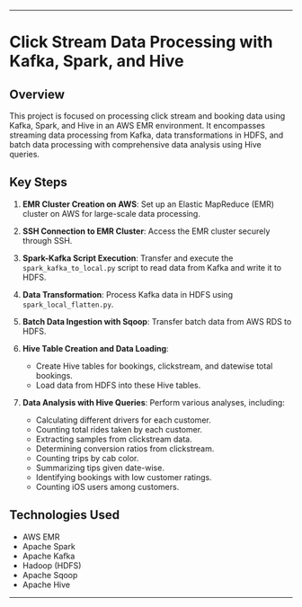 
---

# Click Stream Data Processing with Kafka, Spark, and Hive

## Overview
This project is focused on processing click stream and booking data using Kafka, Spark, and Hive in an AWS EMR environment. It encompasses streaming data processing from Kafka, data transformations in HDFS, and batch data processing with comprehensive data analysis using Hive queries.

## Key Steps

1. **EMR Cluster Creation on AWS**: Set up an Elastic MapReduce (EMR) cluster on AWS for large-scale data processing.

2. **SSH Connection to EMR Cluster**: Access the EMR cluster securely through SSH.

3. **Spark-Kafka Script Execution**: Transfer and execute the `spark_kafka_to_local.py` script to read data from Kafka and write it to HDFS.

4. **Data Transformation**: Process Kafka data in HDFS using `spark_local_flatten.py`.

5. **Batch Data Ingestion with Sqoop**: Transfer batch data from AWS RDS to HDFS.

6. **Hive Table Creation and Data Loading**: 
   - Create Hive tables for bookings, clickstream, and datewise total bookings.
   - Load data from HDFS into these Hive tables.

7. **Data Analysis with Hive Queries**: Perform various analyses, including:
   - Calculating different drivers for each customer.
   - Counting total rides taken by each customer.
   - Extracting samples from clickstream data.
   - Determining conversion ratios from clickstream.
   - Counting trips by cab color.
   - Summarizing tips given date-wise.
   - Identifying bookings with low customer ratings.
   - Counting iOS users among customers.

## Technologies Used

- AWS EMR
- Apache Spark
- Apache Kafka
- Hadoop (HDFS)
- Apache Sqoop
- Apache Hive

---
